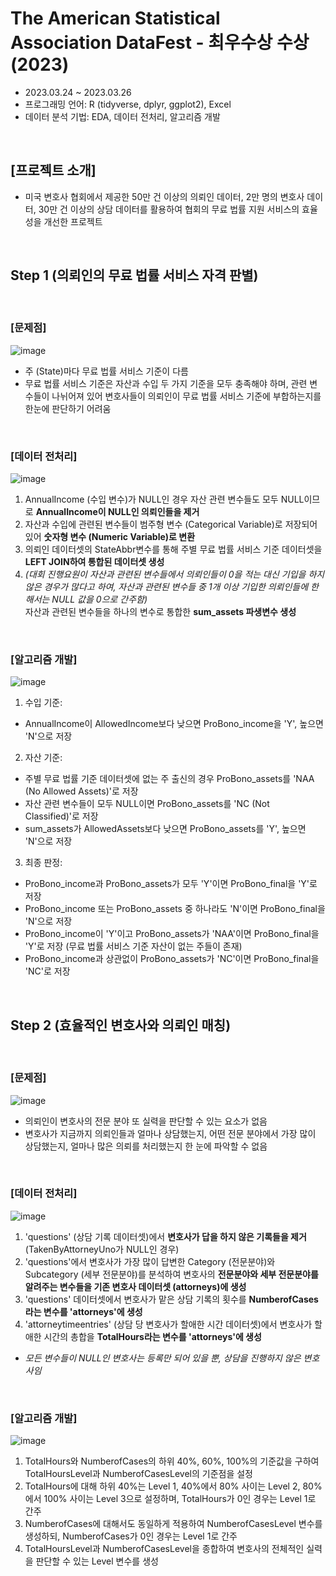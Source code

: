 # The American Statistical Association DataFest - 최우수상 수상 (2023)
* 2023.03.24 ~ 2023.03.26
* 프로그래밍 언어: R (tidyverse, dplyr, ggplot2), Excel
* 데이터 분석 기법: EDA, 데이터 전처리, 알고리즘 개발

<br/>

## [프로젝트 소개]
* 미국 변호사 협회에서 제공한 50만 건 이상의 의뢰인 데이터, 2만 명의 변호사 데이터, 30만 건 이상의 상담 데이터를 활용하여 협회의 무료 법률 지원 서비스의 효율성을 개선한 프로젝트

<br/>

## Step 1 (의뢰인의 무료 법률 서비스 자격 판별)

<br/>

### [문제점] 
![image](https://github.com/YounseoKim62/Data-Analysis-Projects-KR/assets/161654460/755b5595-8ebb-421f-a406-5fc56905ae66)

* 주 (State)마다 무료 법률 서비스 기준이 다름
* 무료 법률 서비스 기준은 자산과 수입 두 가지 기준을 모두 충족해야 하며, 관련 변수들이 나뉘어져 있어 변호사들이 의뢰인이 무료 법률 서비스 기준에 부합하는지를 한눈에 판단하기 어려움

<br/>

### [데이터 전처리]
![image](https://github.com/YounseoKim62/Data-Analysis-Projects-KR/assets/161654460/1dc01640-8711-40b6-b8d4-16b47b4233bd)

1. AnnualIncome (수입 변수)가 NULL인 경우 자산 관련 변수들도 모두 NULL이므로 **AnnualIncome이 NULL인 의뢰인들을 제거**
2. 자산과 수입에 관련된 변수들이 범주형 변수 (Categorical Variable)로 저장되어 있어 **숫자형 변수 (Numeric Variable)로 변환**
3. 의뢰인 데이터셋의 StateAbbr변수를 통해 주별 무료 법률 서비스 기준 데이터셋을 **LEFT JOIN하여 통합된 데이터셋 생성**
4. *(대회 진행요원이 자산과 관련된 변수들에서 의뢰인들이 0을 적는 대신 기입을 하지 않은 경우가 많다고 하여, 자산과 관련된 변수들 중 1개 이상 기입한 의뢰인들에 한해서는 NULL 값을 0으로 간주함)* <br/> 
자산과 관련된 변수들을 하나의 변수로 통합한 **sum_assets 파생변수 생성**

<br/> 

### [알고리즘 개발]
![image](https://github.com/YounseoKim62/Data-Analysis-Projects-KR/assets/161654460/64cb43c4-19ac-4c9f-9607-6429093e605b)

1. 수입 기준:
* AnnualIncome이 AllowedIncome보다 낮으면 ProBono_income을 'Y', 높으면 'N'으로 저장
2. 자산 기준:
* 주별 무료 법률 기준 데이터셋에 없는 주 출신의 경우 ProBono_assets를 'NAA (No Allowed Assets)'로 저장
* 자산 관련 변수들이 모두 NULL이면 ProBono_assets를 'NC (Not Classified)'로 저장
* sum_assets가 AllowedAssets보다 낮으면 ProBono_assets를 'Y', 높으면 'N'으로 저장
3. 최종 판정:
* ProBono_income과 ProBono_assets가 모두 'Y'이면 ProBono_final을 'Y'로 저장
* ProBono_income 또는 ProBono_assets 중 하나라도 'N'이면 ProBono_final을 'N'으로 저장
* ProBono_income이 'Y'이고 ProBono_assets가 'NAA'이면 ProBono_final을 'Y'로 저장 (무료 법률 서비스 기준 자산이 없는 주들이 존재)
* ProBono_income과 상관없이 ProBono_assets가 'NC'이면 ProBono_final을 'NC'로 저장

<br/> 

## Step 2 (효율적인 변호사와 의뢰인 매칭)

<br/> 

### [문제점]
![image](https://github.com/YounseoKim62/Data-Analysis-Projects-KR/assets/161654460/eeb7287e-6b40-48e2-98dc-718d38fbf9a1)

* 의뢰인이 변호사의 전문 분야 또 실력을 판단할 수 있는 요소가 없음
* 변호사가 지금까지 의뢰인들과 얼마나 상담했는지, 어떤 전문 분야에서 가장 많이 상담했는지, 얼마나 많은 의뢰를 처리했는지 한 눈에 파악할 수 없음

 <br/> 

 ### [데이터 전처리]
![image](https://github.com/YounseoKim62/Data-Analysis-Projects-KR/assets/161654460/5e3f3bde-80ea-49ff-af3e-ab64c35441bd)

 1. 'questions' (상담 기록 데이터셋)에서 **변호사가 답을 하지 않은 기록들을 제거** (TakenByAttorneyUno가 NULL인 경우)
 2. 'questions'에서 변호사가 가장 많이 답변한 Category (전문분야)와 Subcategory (세부 전문분야)를 분석하여 변호사의 **전문분야와 세부 전문분야를 알려주는 변수들을 기존 변호사 데이터셋 (attorneys)에 생성**
 3. 'questions' 데이터셋에서 변호사가 맡은 상담 기록의 횟수를 **NumberofCases라는 변수를 'attorneys'에 생성**
 4. 'attorneytimeentries' (상담 당 변호사가 할애한 시간 데이터셋)에서 변호사가 할애한 시간의 총합을 **TotalHours라는 변수를 'attorneys'에 생성**
* *모든 변수들이 NULL인 변호사는 등록만 되어 있을 뿐, 상담을 진행하지 않은 변호사임*

 <br/> 

### [알고리즘 개발]
![image](https://github.com/YounseoKim62/Data-Analysis-Projects-KR/assets/161654460/fae49738-c932-47a7-9297-56aa836132e5)

1. TotalHours와 NumberofCases의 하위 40%, 60%, 100%의 기준값을 구하여 TotalHoursLevel과 NumberofCasesLevel의 기준점을 설정
2. TotalHours에 대해 하위 40%는 Level 1, 40%에서 80% 사이는 Level 2, 80%에서 100% 사이는 Level 3으로 설정하며, TotalHours가 0인 경우는 Level 1로 간주
3. NumberofCases에 대해서도 동일하게 적용하여 NumberofCasesLevel 변수를 생성하되, NumberofCases가 0인 경우는 Level 1로 간주
4. TotalHoursLevel과 NumberofCasesLevel을 종합하여 변호사의 전체적인 실력을 판단할 수 있는 Level 변수를 생성
   


